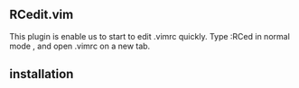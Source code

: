 ## RCedit.vim
This plugin is enable us to start to edit .vimrc quickly.
Type :RCed in normal mode , and open .vimrc on a new tab.

## installation
```vim
```
